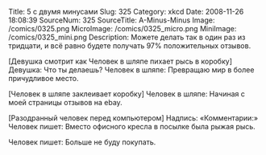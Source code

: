 Title: 5 с двумя минусами 
Slug: 325 
Category: xkcd 
Date: 2008-11-26 18:08:39 
SourceNum: 325 
SourceTitle: A-Minus-Minus 
Image: /comics/0325.png 
MicroImage: /comics/0325_micro.png 
MiniImage: /comics/0325_mini.png 
Description: Можете делать так в один раз из тридцати, и всё равно будете получать 97% положительных отзывов. 

[Девушка смотрит как Человек в шляпе пихает рысь в коробку]
Девушка: Что ты делаешь?
Человек в шляпе: Превращаю мир в более причудливое место.

[Человек в шляпе заклеивает коробку]
Человек в шляпе: Начиная с моей страницы отзывов на ebay.

[Разодранный человек перед компьютером]
Надпись: «Комментарии:»
Человек пишет: Вместо офисного кресла в посылке была рыжая рысь.

Человек пишет: Больше не буду покупать.